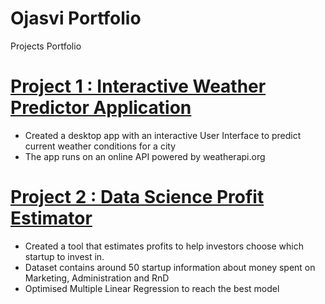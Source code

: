 # Ojasvi Portfolio
Projects Portfolio 

# [Project 1 : Interactive Weather Predictor Application]()
* Created a desktop app with an interactive User Interface to predict current weather conditions for a city
* The app runs on an online API powered by weatherapi.org

# [Project 2 : Data Science Profit Estimator](https://github.com/ojasviasthana2/My_portfolio/tree/master/portfolio)
* Created a tool that estimates profits to help investors choose which startup to invest in. 
* Dataset contains around 50 startup information about money spent on Marketing, Administration and RnD
* Optimised Multiple Linear Regression to reach the best model

